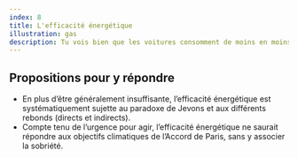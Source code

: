 ```yaml
---
index: 8
title: L'efficacité énergétique
illustration: gas
description: Tu vois bien que les voitures consomment de moins en moins de pétrole, bientôt ça consommera plus rien du tout !
---
```


## Propositions pour y répondre

- En plus d’être généralement insuffisante, l’efficacité énergétique est systématiquement sujette au paradoxe de Jevons et aux différents rebonds (directs et indirects).
- Compte tenu de l’urgence pour agir, l’efficacité énergétique ne saurait répondre aux objectifs climatiques de l’Accord de Paris, sans y associer la sobriété.